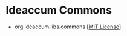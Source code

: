 # Ideaccum Commons

+ org.ideaccum.libs.commons [[MIT License]]

[MIT License]:https://opensource.org/licenses/MIT
